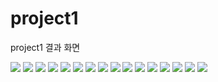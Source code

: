 # project1

project1 결과 화면

<img src="/screenshots/result1.PNG">
<img src="/screenshots/result2.PNG">
<img src="/screenshots/result3.PNG">

<img src="/screenshots/menu2_result.PNG">
<img src="/screenshots/menu3_result.PNG">

<img src="/screenshots/menu5_result.PNG">
<img src="/screenshots/menu5_result.PNG">
<img src="/screenshots/menu5_result.PNG">

<img src="/screenshots/menu6_result.PNG">
<img src="/screenshots/menu6_result.PNG">
<img src="/screenshots/menu6_result.PNG">

<img src="/screenshots/menu7_result.PNG">
<img src="/screenshots/menu7_result.PNG">
<img src="/screenshots/menu7_result.PNG">

<img src="/screenshots/menu1_result.PNG">
<img src="/screenshots/menu1_result.PNG">
